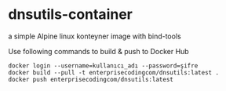 # dnsutils-container

a simple Alpine linux konteyner image with bind-tools

Use following commands to build & push to Docker Hub
```
docker login --username=kullanıcı_adı --password=şifre
docker build --pull -t enterprisecodingcom/dnsutils:latest .
docker push enterprisecodingcom/dnsutils:latest
```
